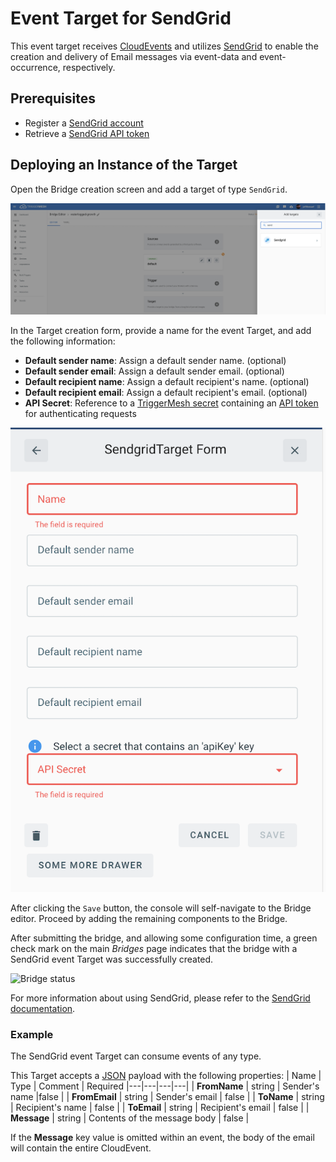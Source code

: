 # Event Target for SendGrid

This event target receives [CloudEvents][ce] and utilizes [SendGrid][sg] to enable the creation and delivery of Email messages via event-data and event-occurrence, respectively.

## Prerequisites

* Register a [SendGrid account][sgSU]
* Retrieve a [SendGrid API token][api]

## Deploying an Instance of the Target

Open the Bridge creation screen and add a target of type `SendGrid`.

![Adding a SendGrid target](../images/sendgrid-target/create-bridge-1.png)

In the Target creation form, provide a name for the event Target, and add the following information:

* **Default sender name**: Assign a default sender name. (optional)
* **Default sender email**: Assign a default sender email. (optional)
* **Default recipient name**:  Assign a default recipient's  name. (optional)
* **Default recipient email**: Assign a default recipient's email. (optional)
* **API Secret**: Reference to a [TriggerMesh secret][tm-secret] containing an [API token][api] for authenticating requests

![SendgridTarget form](../images/sendgrid-target/create-bridge-2.png)

After clicking the `Save` button, the console will self-navigate to the Bridge editor. Proceed by adding the remaining components to the Bridge.

After submitting the bridge, and allowing some configuration time, a green check mark on the main _Bridges_ page indicates that the bridge with a SendGrid event Target was successfully created.

![Bridge status](../images/bridge-status-green.png)

For more information about using SendGrid, please refer to the [SendGrid documentation][docs].

### Example

The SendGrid event Target can consume events of any type.

This Target accepts a [JSON][ce-jsonformat] payload with the following properties:
| Name  |  Type |  Comment | Required
|---|---|---|---|
| **FromName** | string | Sender's name |false |
| **FromEmail** | string | Sender's email | false |
| **ToName** | string | Recipient's name | false |
| **ToEmail** | string | Recipient's email | false |
| **Message** | string | Contents of the message body | false |

If the **Message** key value is omitted within an event, the body of the email will contain the entire CloudEvent.

[sgSU]:https://signup.sendgrid.com/
[sg]:https://sendgrid.com/
[api]:https://sendgrid.com/docs/ui/account-and-settings/api-keys/

[ce]: https://cloudevents.io/
[ce-jsonformat]: https://github.com/cloudevents/spec/blob/v1.0/json-format.md
[tm-secret]:https://docs.triggermesh.io/guides/secrets/
[docs]: https://sendgrid.com/docs/
